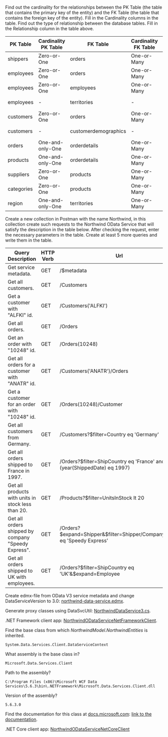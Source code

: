 Find out the cardinality for the relationships between the PK Table (the table that contains the primary key of the entity) and the FK Table (the table that contains the foreign key of the entity). Fill in the Cardinality columns in the table. Find out the type of relationship between the database tables. Fill in the Relationship column in the table above.

| PK Table      | Cardinality PK Table | FK Table             | Cardinality FK Table | Relationship |
| ------------- | -------------------- | -------------------- | -------------------- | ------------ |
| shippers      | Zero-or-One          | orders               |  One-or-Many         | One-to-Many  |
| employees     | Zero-or-One          | orders               |  One-or-Many         | One-to-Many  |
| employees     | Zero-or-One          | employees            |  One-or-Many         | One-to-Many  |
| employees     | -                    | territories          | -                    | Many-to-Many |
| customers     | Zero-or-One          | orders               |  One-or-Many         | One-to-Many  |
| customers     | -                    | customerdemographics | -                    | Many-to-Many |
| orders        | One-and-only-One     | orderdetails         |  One-or-Many         | One-to-Many  |
| products      | One-and-only-One     | orderdetails         |  One-or-Many         | One-to-Many  |
| suppliers     | Zero-or-One          | products             |  One-or-Many         | One-to-Many  |
| categories    | Zero-or-One          | products             |  One-or-Many         | One-to-Many  |
| region        | One-and-only-One     | territories          |  One-or-Many         | One-to-Many  |

Create a new collection in Postman with the name Northwind, in this collection create such requests to the Northwind OData Service that will satisfy the description in the table below. After checking the request, enter the necessary parameters in the table. Create at least 5 more queries and write them in the table.

| Query Description                                             | HTTP Verb | Url                                       |
| --------------------------------------------------------------| --------- | ----------------------------------------- |
| Get service metadata.                                         | GET       | /$metadata                                |
| Get all customers.                                            | GET       | /Customers                                |
| Get a customer with "ALFKI" id.                               | GET       | /Customers('ALFKI')                       |
| Get all orders.                                               | GET       | /Orders                                   |
| Get an order with "10248" id.                                 | GET       | /Orders(10248)                            |
| Get all orders for a customer with "ANATR" id.                | GET       | /Customers('ANATR')/Orders                |
| Get a customer for an order with "10248" id.                  | GET       | /Orders(10248)/Customer                   |
| Get all customers from Germany.                               | GET       | /Customers?$filter=Country eq 'Germany'   |
| Get all orders shipped to France in 1997.                     | GET       | /Orders?$filter=ShipCountry eq 'France' and (year(ShippedDate) eq 1997)  |
| Get all products with units in stock less than 20.            | GET       | /Products?$filter=UnitsInStock lt 20      |
| Get all orders shipped by company "Speedy Express".           | GET       | /Orders?$expand=Shipper&$filter=Shipper/CompanyName eq 'Speedy Express'   |
| Get all orders shipped to UK with employees.                  | GET       | /Orders?$filter=ShipCountry eq 'UK'&$expand=Employee    |

Create edmx-file from OData V3 service metadata and change DataServiceVersion to 3.0: [northwind-data-service.edmx](northwind-data-service.edmx).

Generate proxy classes using DataSvcUtil: [NorthwindDataService3.cs](NorthwindDataService3.cs).

.NET Framework client app: [NorthwindODataServiceNetFrameworkClient](NorthwindODataServiceNetFrameworkClient/NorthwindODataServiceNetFrameworkClient).

Find the base class from which _NorthwindModel.NorthwindEntities_ is inherited.
```
System.Data.Services.Client.DataServiceContext
```
What assembly is the base class in?
```
Microsoft.Data.Services.Client
```
Path to the assembly?
```
C:\Program Files (x86)\Microsoft WCF Data Services\5.6.3\bin\.NETFramework\Microsoft.Data.Services.Client.dll
```
Version of the assembly?
```
5.6.3.0
```
Find the documentation for this class at [docs.microsoft.com](https://docs.microsoft.com/): [link to the documentation](https://docs.microsoft.com/en-us/previous-versions/dotnet/wcf-data-services/cc679618%28v%3dvs.103%29).

.NET Core client app: [NorthwindODataServiceNetCoreClient](NorthwindODataServiceNetCoreClient/NorthwindODataServiceNetCoreClient)
